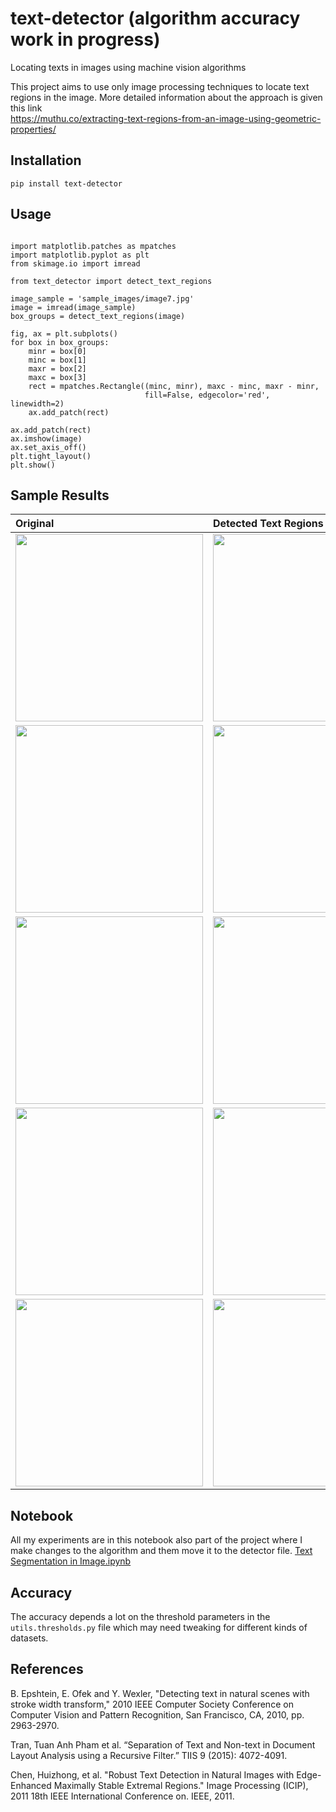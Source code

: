# text-detector (algorithm accuracy work in progress)
Locating texts in images using machine vision algorithms

This project aims to use only image processing techniques to locate text regions in the image. More detailed information about the approach is given this link  
https://muthu.co/extracting-text-regions-from-an-image-using-geometric-properties/

## Installation
```
pip install text-detector
```

## Usage
```

import matplotlib.patches as mpatches
import matplotlib.pyplot as plt
from skimage.io import imread

from text_detector import detect_text_regions

image_sample = 'sample_images/image7.jpg'
image = imread(image_sample)
box_groups = detect_text_regions(image)

fig, ax = plt.subplots()
for box in box_groups:
    minr = box[0]
    minc = box[1]
    maxr = box[2]
    maxc = box[3]
    rect = mpatches.Rectangle((minc, minr), maxc - minc, maxr - minr,
                              fill=False, edgecolor='red', linewidth=2)
    ax.add_patch(rect)

ax.add_patch(rect)
ax.imshow(image)
ax.set_axis_off()
plt.tight_layout()
plt.show()

```

## Sample Results
| Original | Detected Text Regions |
|:----------------------------------------|:------------------------------------------------|
| <img src="https://raw.githubusercontent.com/muthuspark/text-detector/master/sample_images/image1.jpg" width="300" height="auto"> | <img src="https://raw.githubusercontent.com/muthuspark/text-detector/master/sample_images/outputs/image1.jpg" width="300" height="auto"> |
| <img src="https://raw.githubusercontent.com/muthuspark/text-detector/master/sample_images/image2.jpg" width="300" height="auto"> | <img src="https://raw.githubusercontent.com/muthuspark/text-detector/master/sample_images/outputs/image2.jpg" width="300" height="auto"> |
| <img src="https://raw.githubusercontent.com/muthuspark/text-detector/master/sample_images/image3.jpg" width="300" height="auto"> | <img src="https://raw.githubusercontent.com/muthuspark/text-detector/master/sample_images/outputs/image3.jpg" width="300" height="auto"> |
| <img src="https://raw.githubusercontent.com/muthuspark/text-detector/master/sample_images/image5.jpg" width="300" height="auto"> | <img src="https://raw.githubusercontent.com/muthuspark/text-detector/master/sample_images/outputs/image5.jpg" width="300" height="auto"> |
| <img src="https://raw.githubusercontent.com/muthuspark/text-detector/master/sample_images/image6.jpg" width="300" height="auto"> | <img src="https://raw.githubusercontent.com/muthuspark/text-detector/master/sample_images/outputs/image6.jpg" width="300" height="auto"> |

## Notebook
All my experiments are in this notebook also part of the project where I make changes to the algorithm and them move it to the detector file.
[Text Segmentation in Image.ipynb](https://github.com/muthuspark/text-detector/blob/master/notebooks/Text%20Segmentation%20in%20Image.ipynb)

## Accuracy
The accuracy depends a lot on the threshold parameters in the `utils.thresholds.py` file which may need tweaking for different kinds of datasets.

## References
B. Epshtein, E. Ofek and Y. Wexler, "Detecting text in natural scenes with stroke width transform," 2010 IEEE Computer Society Conference on Computer Vision and Pattern Recognition, San Francisco, CA, 2010, pp. 2963-2970.

Tran, Tuan Anh Pham et al. “Separation of Text and Non-text in Document Layout Analysis using a Recursive Filter.” TIIS 9 (2015): 4072-4091.

Chen, Huizhong, et al. "Robust Text Detection in Natural Images with Edge-Enhanced Maximally Stable Extremal Regions." Image Processing (ICIP), 2011 18th IEEE International Conference on. IEEE, 2011.
